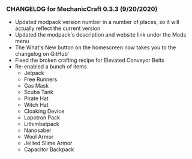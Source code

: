 ### CHANGELOG for MechanicCraft 0.3.3 (9/20/2020)

- Updated modpack version number in a number of places, so it will actually reflect the current version
- Updated the modpack's description and website link under the Mods menu
- The What's New button on the homescreen now takes you to the changelog on GitHub'
- Fixed the broken crafting recipe for Elevated Conveyor Belts
- Re-enabled a bunch of items
  - Jetpack
  - Free Runners
  - Gas Mask
  - Scuba Tank
  - Pirate Hat
  - Witch Hat
  - Cloaking Device
  - Lapotron Pack
  - Lithimbatpack
  - Nanosaber
  - Wool Armor
  - Jellied Slime Armor
  - Capacitor Backpack

